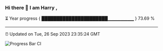 ### Hi there 👋 I am Harry , 

⏳ Year progress { ██████████████████████▁▁▁▁▁▁▁▁ } 73.69 %

---

⏰ Updated on Tue, 26 Sep 2023 23:35:24 GMT

![Progress Bar CI](https://github.com/duykhang68/duykhang68/workflows/Progress%20Bar%20CI/badge.svg)
